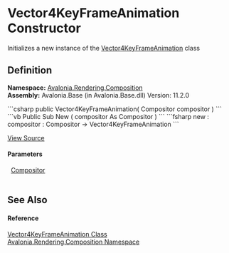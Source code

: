 # Vector4KeyFrameAnimation Constructor


Initializes a new instance of the <a href="T_Avalonia_Rendering_Composition_Vector4KeyFrameAnimation">Vector4KeyFrameAnimation</a> class



## Definition
**Namespace:** <a href="N_Avalonia_Rendering_Composition">Avalonia.Rendering.Composition</a>  
**Assembly:** Avalonia.Base (in Avalonia.Base.dll) Version: 11.2.0

<Tabs groupId="api-code-preview">
<TabItem value="csharp" label="C#">
```csharp
public Vector4KeyFrameAnimation(
	Compositor compositor
)
```
</TabItem>
<TabItem value="vb" label="VB">
```vb
Public Sub New ( 
	compositor As Compositor
)
```
</TabItem>
<TabItem value="fsharp" label="F#">
```fsharp
new : 
        compositor : Compositor -> Vector4KeyFrameAnimation
```
</TabItem>
</Tabs>



<a href="https://github.com/AvaloniaUI/Avalonia/tree/master/src/Avalonia.Base/obj/GeneratedFiles/DevGenerators/Avalonia.SourceGenerator.CompositionGenerator.CompositionRoslynGenerator/CompositionAnimations.cs#L288" title="View the source code">View Source</a>



#### Parameters
<dl><dt>  <a href="T_Avalonia_Rendering_Composition_Compositor">Compositor</a></dt><dd> </dd></dl>

## See Also


#### Reference
<a href="T_Avalonia_Rendering_Composition_Vector4KeyFrameAnimation">Vector4KeyFrameAnimation Class</a>  
<a href="N_Avalonia_Rendering_Composition">Avalonia.Rendering.Composition Namespace</a>  
